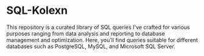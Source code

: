 # SQL-Kolexn
This repository is a curated library of SQL queries I've crafted for various purposes ranging from data analysis and reporting to database management and optimization. Here, you'll find queries suitable for different databases such as PostgreSQL, MySQL, and Microsoft SQL Server.
